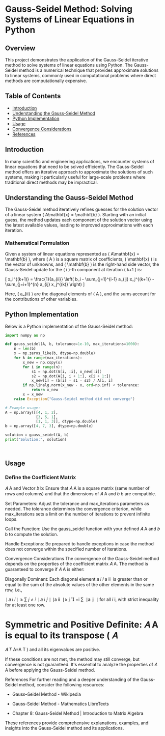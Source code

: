 # Gauss-Seidel Method: Solving Systems of Linear Equations in Python

## Overview

This project demonstrates the application of the Gauss-Seidel iterative method to solve systems of linear equations using Python. The Gauss-Seidel method is a numerical technique that provides approximate solutions to linear systems, commonly used in computational problems where direct methods are computationally expensive.

## Table of Contents

- [Introduction](#introduction)
- [Understanding the Gauss-Seidel Method](#understanding-the-gauss-seidel-method)
- [Python Implementation](#python-implementation)
- [Usage](#usage)
- [Convergence Considerations](#convergence-considerations)
- [References](#references)

## Introduction

In many scientific and engineering applications, we encounter systems of linear equations that need to be solved efficiently. The Gauss-Seidel method offers an iterative approach to approximate the solutions of such systems, making it particularly useful for large-scale problems where traditional direct methods may be impractical.

## Understanding the Gauss-Seidel Method

The Gauss-Seidel method iteratively refines guesses for the solution vector of a linear system \( A\mathbf{x} = \mathbf{b} \). Starting with an initial guess, the method updates each component of the solution vector using the latest available values, leading to improved approximations with each iteration.

### Mathematical Formulation

Given a system of linear equations represented as \( A\mathbf{x} = \mathbf{b} \), where \( A \) is a square matrix of coefficients, \( \mathbf{x} \) is the vector of unknowns, and \( \mathbf{b} \) is the right-hand side vector, the Gauss-Seidel update for the \( i \)-th component at iteration \( k+1 \) is:

\[ x_i^{(k+1)} = \frac{1}{a_{ii}} \left( b_i - \sum_{j=1}^{i-1} a_{ij} x_j^{(k+1)} - \sum_{j=i+1}^{n} a_{ij} x_j^{(k)} \right) \]

Here, \( a_{ii} \) are the diagonal elements of \( A \), and the sums account for the contributions of other variables.

## Python Implementation

Below is a Python implementation of the Gauss-Seidel method:

```python
import numpy as np

def gauss_seidel(A, b, tolerance=1e-10, max_iterations=1000):
    n = len(b)
    x = np.zeros_like(b, dtype=np.double)
    for k in range(max_iterations):
        x_new = np.copy(x)
        for i in range(n):
            s1 = np.dot(A[i, :i], x_new[:i])
            s2 = np.dot(A[i, i + 1:], x[i + 1:])
            x_new[i] = (b[i] - s1 - s2) / A[i, i]
        if np.linalg.norm(x_new - x, ord=np.inf) < tolerance:
            return x_new
        x = x_new
    raise Exception("Gauss-Seidel method did not converge")

# Example usage:
A = np.array([[4, 1, 2],
              [3, 5, 1],
              [1, 1, 3]], dtype=np.double)
b = np.array([4, 7, 3], dtype=np.double)

solution = gauss_seidel(A, b)
print("Solution:", solution)




```
## Usage
### Define the Coefficient Matrix 
𝐴
A and Vector 
𝑏
b: Ensure that 
𝐴
A is a square matrix (same number of rows and columns) and that the dimensions of 
𝐴
A and 
𝑏
b are compatible.

Set Parameters: Adjust the tolerance and max_iterations parameters as needed. The tolerance determines the convergence criterion, while max_iterations sets a limit on the number of iterations to prevent infinite loops.

Call the Function: Use the gauss_seidel function with your defined 
𝐴
A and 
𝑏
b to compute the solution.

Handle Exceptions: Be prepared to handle exceptions in case the method does not converge within the specified number of iterations.

Convergence Considerations
The convergence of the Gauss-Seidel method depends on the properties of the coefficient matrix 
𝐴
A. The method is guaranteed to converge if 
𝐴
A is either:

Diagonally Dominant: Each diagonal element 
𝑎
𝑖
𝑖
a 
ii
​
  is greater than or equal to the sum of the absolute values of the other elements in the same row, i.e.,

∣
𝑎
𝑖
𝑖
∣
≥
∑
𝑗
≠
𝑖
∣
𝑎
𝑖
𝑗
∣
∣a 
ii
​
 ∣≥ 
j

=i
∑
​
 ∣a 
ij
​
 ∣
for all 
𝑖
i, with strict inequality for at least one row.

Symmetric and Positive Definite: 
𝐴
A is equal to its transpose (
𝐴
=
𝐴
𝑇
A=A 
T
 ) and all its eigenvalues are positive.

If these conditions are not met, the method may still converge, but convergence is not guaranteed. It's essential to analyze the properties of 
𝐴
A before applying the Gauss-Seidel method.

References
For further reading and a deeper understanding of the Gauss-Seidel method, consider the following resources:

- Gauss–Seidel Method - Wikipedia

- Gauss-Seidel Method - Mathematics LibreTexts

- Chapter 8: Gauss-Seidel Method | Introduction to Matrix Algebra

These references provide comprehensive explanations, examples, and insights into the Gauss-Seidel method and its applications.